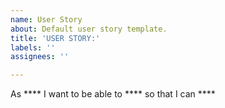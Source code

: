 ```yaml
---
name: User Story
about: Default user story template.
title: 'USER STORY:'
labels: ''
assignees: ''

---
```


As **** I want to be able to **** so that I can ****
